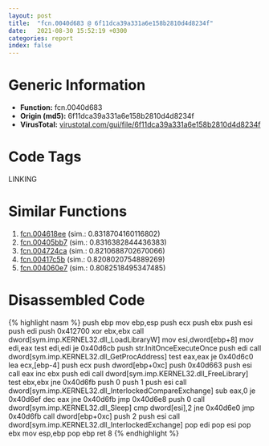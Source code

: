 ```yaml
---
layout: post
title:  "fcn.0040d683 @ 6f11dca39a331a6e158b2810d4d8234f"
date:   2021-08-30 15:52:19 +0300
categories: report
index: false
---
```


# Generic Information
- **Function:** fcn.0040d683
- **Origin (md5):** 6f11dca39a331a6e158b2810d4d8234f
- **VirusTotal:** [virustotal.com/gui/file/6f11dca39a331a6e158b2810d4d8234f][virustotal_ref]

# Code Tags
<span class="tag" id="LINKING">LINKING</span>


# Similar Functions

1. [fcn.004618ee][similar_1_ref] (sim.: 0.8318704160116802)
2. [fcn.00405bb7][similar_2_ref] (sim.: 0.8316382844436383)
3. [fcn.004724ca][similar_3_ref] (sim.: 0.8210688702670066)
4. [fcn.00417c5b][similar_4_ref] (sim.: 0.8208020754889269)
5. [fcn.004060e7][similar_5_ref] (sim.: 0.8082518495347485)


# Disassembled Code

{% highlight nasm %}
push ebp
mov ebp,esp
push ecx
push ebx
push esi
push edi
push 0x412700
xor ebx,ebx
call dword[sym.imp.KERNEL32.dll_LoadLibraryW]
mov esi,dword[ebp+8]
mov edi,eax
test edi,edi
je 0x40d6cb
push str.InitOnceExecuteOnce
push edi
call dword[sym.imp.KERNEL32.dll_GetProcAddress]
test eax,eax
je 0x40d6c0
lea ecx,[ebp-4]
push ecx
push dword[ebp+0xc]
push 0x40d663
push esi
call eax
inc ebx
push edi
call dword[sym.imp.KERNEL32.dll_FreeLibrary]
test ebx,ebx
jne 0x40d6fb
push 0
push 1
push esi
call dword[sym.imp.KERNEL32.dll_InterlockedCompareExchange]
sub eax,0
je 0x40d6ef
dec eax
jne 0x40d6fb
jmp 0x40d6e8
push 0
call dword[sym.imp.KERNEL32.dll_Sleep]
cmp dword[esi],2
jne 0x40d6e0
jmp 0x40d6fb
call dword[ebp+0xc]
push 2
push esi
call dword[sym.imp.KERNEL32.dll_InterlockedExchange]
pop edi
pop esi
pop ebx
mov esp,ebp
pop ebp
ret 8
{% endhighlight %}


[similar_1_ref]: /report/fcn.004618ee@d96761eb00d2d97e2b6f5ffffed0b46a
[similar_2_ref]: /report/fcn.00405bb7@4c2db4ba96e80258daff665d7d7a016a
[similar_3_ref]: /report/fcn.004724ca@d96761eb00d2d97e2b6f5ffffed0b46a
[similar_4_ref]: /report/fcn.00417c5b@ba5ec83721de3ca10b3c9583f3b2c6a1
[similar_5_ref]: /report/fcn.004060e7@fc08a944a357dc216338592f13f65b60
[virustotal_ref]: https://www.virustotal.com/gui/file/6f11dca39a331a6e158b2810d4d8234f